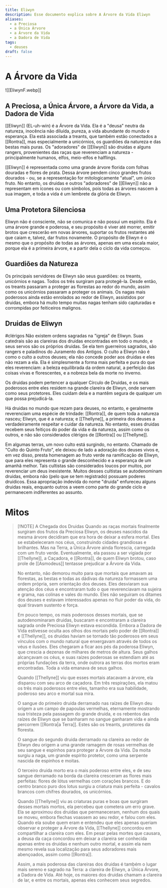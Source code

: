 ```yaml
---
title: Eliwyn
description: Esse documento explica sobre A Árvore da Vida Eliwyn
aliases:
  - a Preciosa
  - a Única Árvore
  - a Árvore da Vida
  - a Dadora de Vida
tags:
  - deuses
draft: false
---
```

# A Árvore da Vida
![[EliwynF.webp]]
## A Preciosa, a Única Árvore, a Árvore da Vida, a Dadora de Vida

[[Eliwyn]] (EL-uh-win) é a Árvore da Vida. Ela é a "deusa" neutra da natureza, inocência não diluída, pureza, a vida abundante do mundo e esperança. Ela está associada a treants, que também estão conectados a [[Rontra]], mas especialmente a unicórnios, os guardiões da natureza e das bestas mais puras. Os "adoradores" de [[Eliwyn]] são druidas e alguns rangers, provenientes das raças que reverenciam a natureza - principalmente humanos, elfos, meio-elfos e halflings.

[[Eliwyn]] é representada como uma grande árvore florida com folhas douradas e flores de prata. Dessa árvore pendem cinco grandes frutos dourados - ou, se a representação for mitologicamente "atual", um único fruto. No entanto, os druidas e outros "adoradores" de [[Eliwyn]] não a representam em ícones ou com símbolos, pois todas as árvores nascem à sua imagem, e toda a vida é um lembrete da glória de Eliwyn.

## Uma Protetora Silenciosa
Eliwyn não é consciente, não se comunica e não possui um espírito. Ela é uma árvore grande e poderosa, e seu propósito é viver até morrer, emitir brotos que crescerão em novas árvores, suportar os frutos restantes até que caiam e, talvez, dar frutos novamente. O propósito de Eliwyn é o mesmo que o propósito de todas as árvores, apenas em uma escala maior, porque ela é a primeira árvore, e a partir dela o ciclo da vida começou.

## Guardiões da Natureza
Os principais servidores de Eliwyn são seus guardiões: os treants, unicórnios e nagas. Todos os três surgiram para protegê-la. Desde então, os treants passaram a proteger as florestas ao redor do mundo, assim como os unicórnios passaram a proteger os animais. Os nagas mais poderosos ainda estão enrolados ao redor de Eliwyn, assistidos por druidas, embora há muito tempo muitas nagas tenham sido capturadas e corrompidas por feiticeiros malignos.

## Druidas de Eliwyn
#clérigos 
Não existem ordens sagradas na "igreja" de Eliwyn. Suas catedrais são as clareiras dos druidas encontradas em todo o mundo, e seus servos são os próprios druidas. Se ela tem guerreiros sagrados, são rangers e paladinos do Juramento dos Antigos. O culto a Eliwyn não é como o culto a outros deuses; ela não concede poder aos druidas e eles não rezam a ela. Ela é simplesmente a forma mais perfeita e pura do que eles reverenciam: a beleza equilibrada da ordem natural, a perfeição das coisas vivas e florescentes, e a nobreza bela da morte no inverno.

Os druidas podem pertencer a qualquer Círculo de Druidas, e os mais poderosos entre eles residem na grande clareira de Eliwyn, onde servem como seus protetores. Eles cuidam dela e a mantêm segura de qualquer um que possa prejudicá-la.

Há druidas no mundo que rezam para deuses, no entanto, e geralmente reverenciam uma espécie de trindade: [[Rontra]], de quem toda a natureza nasceu; Eliwyn, que é a natureza; e [[Thellyne]], a primeira dos deuses a verdadeiramente respeitar e cuidar da natureza. No entanto, esses druidas recebem seus feitiços do poder da vida e da natureza, assim como os outros, e não são considerados clérigos de [[Rontra]] ou [[Thellyne]].

Em algumas terras, um novo culto está surgindo, no entanto. Chamado de "Culto do Quinto Fruto", ele deixou de lado a adoração dos deuses vivos e, em vez disso, presta homenagem ao fruto verde na ramificação de Eliwyn, que para eles representa o grande desconhecido e a esperança de um amanhã melhor. Tais cultistas são considerados loucos por muitos, por reverenciar um deus inexistente. Muitos desses cultistas se autodenominam druidas, embora não (pelo que se tem registrado) possuam poderes druídicos. Essa apropriação indevida do nome "druida" enfureceu alguns druidas reais, enquanto outros a veem como parte do grande ciclo e permanecem indiferentes ao assunto.

# Mitos

> [!NOTE] A Chegada dos Druidas
> Quando as raças mortais finalmente surgiram dos frutos da Preciosa Eliwyn, os deuses nascidos da mesma árvore decidiram que era hora de deixar a esfera mortal. Eles se estabeleceram nos céus, construindo cidades grandiosas e brilhantes. Mas na Terra, a Única Árvore ainda florescia, carregada com um fruto verde. Eventualmente, ela passou a ser vigiada por [[Thellyne]], a Caçadora, e [[Rontra]], de quem Eliwyn brotou, caso prole de [[Asmodeus]] tentasse prejudicar a Árvore da Vida.
> 
> No entanto, não demorou muito para que mortais que amavam as florestas, as bestas e todas as dádivas da natureza formassem uma ordem própria, sem orientação dos deuses. Eles desviaram sua atenção dos céus e encontraram tudo o que reverenciavam na sujeira e grama, nas colinas e vales do mundo. Eles não seguiram os ditames dos deuses e estavam interessados apenas no fluir poder da vida, do qual tiravam sustento e força.
> 
> Em pouco tempo, os mais poderosos desses mortais, que se autodenominaram druidas, buscaram e encontraram a clareira sagrada onde Preciosa Eliwyn estava escondida. Embora a Dadora de Vida estivesse oculta aos olhos dos mortais pelo poder de [[Rontra]] e [[Thellyne]], os druidas haviam se tornado tão poderosos em seus vínculos com o mundo natural que enxergavam através de todos os véus e ilusões. Eles chegaram a ficar aos pés da poderosa Eliwyn, que crescia a dezenas de milhares de metros de altura. Seus galhos alcançavam os céus, e suas raízes poderosas se estendiam até as próprias fundações da terra, onde outrora as terras dos mortos eram encontradas. Toda a vida emanava de seus galhos.
> 
> Quando [[Thellyne]] viu que esses mortais atacavam a árvore, ela disparou com seu arco de caçadora. Em três respirações, ela matou os três mais poderosos entre eles, tamanho era sua habilidade, poderoso seu arco e mortal sua mira.
> 
> O sangue do primeiro druida derramado nas raízes de Eliwyn deu origem a um campo de papoulas vermelhas, eternamente mostrando sua tristeza pela passagem do grande druida, e os rebentos das raízes de Eliwyn que se banharam no sangue ganharam vida e ainda percorrem [[Rontra|a Terra]]. Estes são os treants, protetores da floresta.
> 
> O sangue do segundo druida derramado na clareira ao redor de Eliwyn deu origem a uma grande ramagem de rosas vermelhas de seu sangue e espinhos para proteger a Árvore da Vida. Da moita surgiu a naga, um grande espírito protetor, como uma serpente nascida de espinhos e moitas.
> 
> O terceiro druida morto era o mais poderoso entre eles, e de seu sangue derramado na borda da clareira cresceram as flores mais perfeitas: flores de lótus vermelhas com corações brancos. E do centro branco puro dos lotus surgiu a criatura mais perfeita - cavalos brancos com chifres dourados, os unicórnios.
> 
> Quando [[Thellyne]] viu as criaturas puras e boas que surgiram desses mortais mortos, ela percebeu que cometera um erro grave. Ela se aproximou dos druidas que permaneceram, nenhum dos quais se moveu, embora flechas voassem ao seu redor, e falou com eles. Quando ela soube quem eram e entendeu que eles apenas queriam observar e proteger a Árvore da Vida, [[Thellyne]] concordou em compartilhar a clareira com eles. Em pesar pelas mortes que causara, a deusa da caça concordou em deixar a clareira ser conhecida apenas entre os druidas e nenhum outro mortal, e assim ela nem mesmo revela sua localização para seus adoradores mais abençoados, assim como [[Rontra]].
> 
> Assim, a mais poderosa das clareiras dos druidas é também o lugar mais sereno e sagrado na Terra: a clareira de Eliwyn, a Única Árvore, a Dadora de Vida. Até hoje, os maiores dos druidas chamam a clareira de lar, e entre os mortais, apenas eles conhecem seus segredos.
